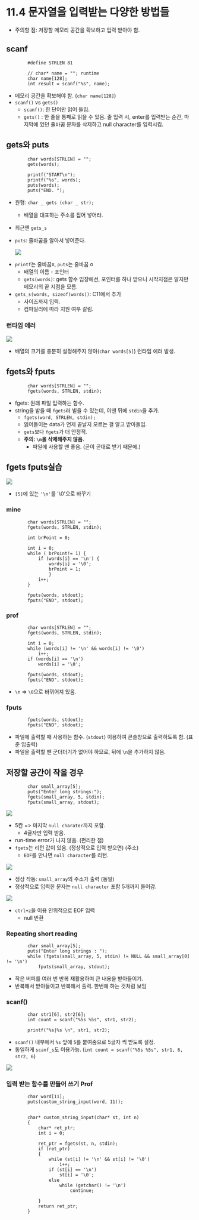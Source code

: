 # 11.4 문자열을 입력받는 다양한 방법들

- 주의할 점: 저장할 메모리 공간을 확보하고 입력 받아야 함.

## scanf

            #define STRLEN 81

            // char* name = ""; runtime
            char name[128];
            int result = scanf("%s", name);

- 메모리 공간을 확보해야 함. (`char name[128]`)
- `scanf()` vs `gets()`
  - `scanf()`: 한 단어만 읽어 들임.
  - `gets()` : 한 줄을 통째로 읽을 수 있음. 줄 입력 시, enter를 입력받는 순간, 마지막에 있던 줄바꿈 문자를 삭제하고 null character를 입력시킴.

## gets와 puts

            char words[STRLEN] = "";
            gets(words);

            printf("START\n");
            printf("%s", words);
            puts(words);
            puts("END. ");

- 원형: `char _ gets (char _ str);`
  - 배열을 대표하는 주소를 집어 넣어라.
- 최근엔 `gets_s`
- `puts`: 줄바꿈을 알아서 넣어준다.

  <img src="https://github.com/uber9ma/following_C/blob/master/images/chapter11/string17.png?raw=true">

* `printf`는 줄바꿈x, `puts`는 줄바꿈 o
  - 배열의 이름 - 포인터
  - `gets(words)`: gets 함수 입장에선, 포인터를 하나 받으니 시작지점은 알지만 메모리의 끝 지점을 모름.
* `gets_s(words, sizeof(words))`: C11에서 추가
  - 사이즈까지 입력.
  - 컴파일러에 따라 지원 여부 갈림.

### 런타임 에러

  <img src="https://github.com/uber9ma/following_C/blob/master/images/chapter11/string18.png?raw=true">

- 배열의 크기를 충분히 설정해주지 않아(`char words[5]`) 런타임 에러 발생.

## fgets와 fputs

            char words[STRLEN] = "";
            fgets(words, STRLEN, stdin);

- fgets: 원래 파일 입력하는 함수.
- string을 받을 때 `fgets`러 빋을 수 있는데, 이땐 뒤에 `stdin`을 추가.
  - `fgets(word, STRLEN, stdin);`
  - 읽어들이는 data가 언제 끝날지 모르는 걸 알고 받아들임.
  - `gets`보다 `fgets`가 더 안정적.
  - **주의: `\n`을 삭제해주지 않음.**
    - 파일에 사용할 땐 좋음. (곧이 곧대로 받기 때문에.)

## fgets fputs실습

  <img src="https://github.com/uber9ma/following_C/blob/master/images/chapter11/string19.png?raw=true">

- `[5]`에 있는 `'\n'`를 '\0'으로 바꾸기

### mine

            char words[STRLEN] = "";
            fgets(words, STRLEN, stdin);

            int brPoint = 0;

            int i = 0;
            while ( brPoint!= 1) {
                if (words[i] == '\n') {
                    words[i] = '\0';
                    brPoint = 1;
                    }
                i++;
            }

            fputs(words, stdout);
            fputs("END", stdout);

### prof

            char words[STRLEN] = "";
            fgets(words, STRLEN, stdin);

            int i = 0;
            while (words[i] != '\n' && words[i] != '\0')
                i++;
            if (words[i] == '\n')
                words[i] = '\0';

            fputs(words, stdout);
            fputs("END", stdout);

- `\n` => `\0`으로 바뀌어져 있음.

### fputs

            fputs(words, stdout);
            fputs("END", stdout);

- 파일에 출력할 때 사용하는 함수. (`stdout`) 이용하여 콘솔창으로 출력하도록 함. (표준 입출력)
- 파일을 출력할 땐 군더더기가 없어야 하므로, 뒤에 `\n`을 추가하지 않음.

## 저장할 공간이 작을 경우

            char small_array[5];
            puts("Enter long strings:");
            fgets(small_array, 5, stdin);
            fputs(small_array, stdout);

<img src="https://github.com/uber9ma/following_C/blob/master/images/chapter11/string20.png?raw=true">

- 5칸 => 마지막 `null charater`까지 포함.
  - 4글자만 입력 받음.
- run-time error가 나지 않음. (편리한 점)
- `fgets`는 리턴 값이 있음. (정상적으로 입력 받으면) (주소)
  - `EOF`를 만나면 `null character`를 리턴.

<img src="https://github.com/uber9ma/following_C/blob/master/images/chapter11/string21.png?raw=true">

- 정상 작동: `small_array`의 주소가 출력 (동일)
- 정상적으로 입력한 문자는 `null character` 포함 5개까지 들어감.

<img src="https://github.com/uber9ma/following_C/blob/master/images/chapter11/string22.png?raw=true">

- `ctrl+z`을 이용 인위적으로 EOF 입력
  - null 반환

### Repeating short reading

            char small_array[5];
            puts("Enter long strings : ");
            while (fgets(small_array, 5, stdin) != NULL && small_array[0] != '\n')
                fputs(small_array, stdout);

- 작은 버퍼를 여러 번 반복 재활용하며 큰 내용을 받아들이기.
- 반복해서 받아들이고 반복해서 출력. 한번에 하는 것처럼 보임

### scanf()

            char str1[6], str2[6];
            int count = scanf("%5s %5s", str1, str2);

            printf("%s|%s \n", str1, str2);

- `scanf()` 내부에서 `%s` 앞에 `5`를 붙여줌으로 5글자 씩 받도록 설정.
- 동일하게 `scanf_s`도 이용가능. (`int count = scanf("%5s %5s", str1, 6, str2, 6`)

<img src="https://github.com/uber9ma/following_C/blob/master/images/chapter11/string23.png?raw=true">

### 입력 받는 함수를 만들어 쓰기 Prof

            char word[11];
            puts(custom_string_input(word, 11));


            char* custom_string_input(char* st, int n)
            {
                char* ret_ptr;
                int i = 0;

                ret_ptr = fgets(st, n, stdin);
                if (ret_ptr)
                {
                    while (st[i] != '\n' && st[i] != '\0')
                        i++;
                    if (st[i] == '\n')
                        st[i] = '\0';
                    else
                        while (getchar() != '\n')
                            continue;

                }
                return ret_ptr;
            }
